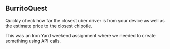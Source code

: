 ## BurritoQuest
Quickly check how far the closest uber driver is from your device as well as the estimate price to the closest chipotle. 

This was an Iron Yard weekend assignment where we needed to create something using API calls. 
